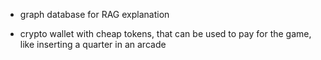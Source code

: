 * graph database for RAG explanation

* crypto wallet with cheap tokens, that can be used to pay for the game, like inserting a quarter in an arcade